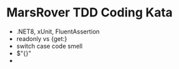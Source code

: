 # MarsRover TDD Coding Kata
- .NET8, xUnit, FluentAssertion
- readonly vs {get:}
- switch case code smell
- $"{}"
- 
